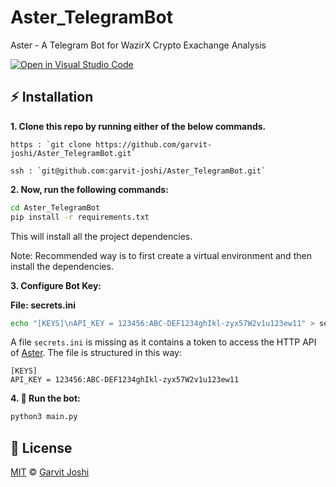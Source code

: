 # Aster_TelegramBot
Aster - A Telegram Bot for WazirX Crypto Exachange Analysis

[![Open in Visual Studio Code](https://open.vscode.dev/badges/open-in-vscode.svg)](https://open.vscode.dev/garvit-joshi/Aster_TelegramBot)


## :zap: Installation
**1. Clone this repo by running either of the below commands.**

    https : `git clone https://github.com/garvit-joshi/Aster_TelegramBot.git`
  
    ssh : `git@github.com:garvit-joshi/Aster_TelegramBot.git`

**2. Now, run the following commands:**

```bash
cd Aster_TelegramBot
pip install -r requirements.txt
```
This will install all the project dependencies.

Note: Recommended way is to first create a virtual environment and then install the dependencies.

**3. Configure Bot Key:**

**File: secrets.ini**
```bash
echo "[KEYS]\nAPI_KEY = 123456:ABC-DEF1234ghIkl-zyx57W2v1u123ew11" > secrets.ini
```
A file ```secrets.ini``` is missing as it contains a token to access the HTTP API of [Aster](t.me/Aster_Robot). The file is structured in this way: 
```
[KEYS]
API_KEY = 123456:ABC-DEF1234ghIkl-zyx57W2v1u123ew11
```

**4. :tada: Run the bot:**
```bash
python3 main.py
```

## :page_facing_up: License
[MIT](./LICENSE) © [Garvit Joshi](https://github.com/garvit-joshi)
